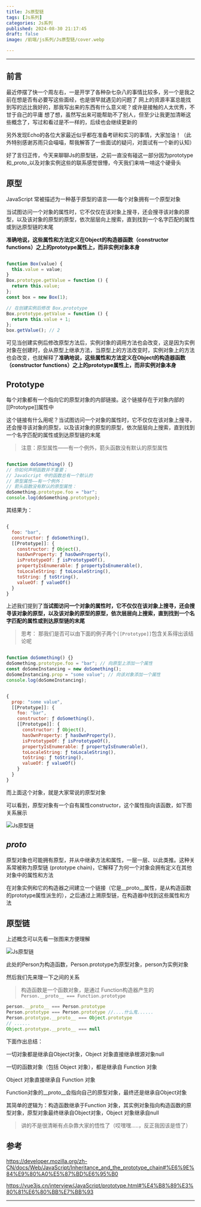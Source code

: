 ```yaml
---
title: Js原型链
tags: [Js系列]
categories: Js系列
published: 2024-08-30 21:17:45
draft: false
image: /前端/js系列/Js原型链/cover.webp

---
```

---

## 前言

最近停摆了快一个周左右，一是开学了各种杂七杂八的事情比较多，另一个是我之前在想是否有必要写这些面经，也是很早就遇见的问题了
网上的资源丰富总能找到写的远比我好的，那我写出来的东西有什么意义呢？或许是接触的人太优秀，不甘于自己的平庸
想了想，虽然写出来可能帮助不了别人，但至少让我更加清晰这些概念了，写过和看过是不一样的，后续也会继续更新的

另外发现Echo的各位大家最近似乎都在准备考研和实习的事情，大家加油！（此外特别感谢苏雨只会喵喵，帮我解答了一些面试的疑问，对面试有一个新的认知）

好了言归正传，今天来聊聊Js的原型链，之前一直没有碰这一部分因为prototype和_proto_以及对象实例这些的联系感觉很懵，今天我们来啃一啃这个硬骨头


## 原型

JavaScript 常被描述为一种基于原型的语言——每个对象拥有一个原型对象

当试图访问一个对象的属性时，它不仅仅在该对象上搜寻，还会搜寻该对象的原型，以及该对象的原型的原型，依次层层向上搜索，直到找到一个名字匹配的属性或到达原型链的末尾

**准确地说，这些属性和方法定义在Object的构造器函数（constructor functions）之上的prototype属性上，而非实例对象本身**

```js

function Box(value) {
  this.value = value;
}
Box.prototype.getValue = function () {
  return this.value;
};
const box = new Box(1);

// 在创建实例后修改 Box.prototype
Box.prototype.getValue = function () {
  return this.value + 1;
};
box.getValue(); // 2

```

可见当创建实例后修改原型方法后，实例对象的调用方法也会改变，这是因为实例对象在创建时，会从原型上继承方法，当原型上的方法改变时，实例对象上的方法也会改变，也就解释了**准确地说，这些属性和方法定义在Object的构造器函数（constructor functions）之上的prototype属性上，而非实例对象本身**


## Prototype

每个对象都有一个指向它的原型对象的内部链接。这个链接存在于对象内部的[[Prototype]]属性中

这个链接有什么用呢？当试图访问一个对象的属性时，它不仅仅在该对象上搜寻，还会搜寻该对象的原型，以及该对象的原型的原型，依次层层向上搜索，直到找到一个名字匹配的属性或到达原型链的末尾

> 注意：原型属性——有一个例外，箭头函数没有默认的原型属性

```js

function doSomething() {}
// 你如何声明函数并不重要；
// JavaScript 中的函数总有一个默认的
// 原型属性——有一个例外：
// 箭头函数没有默认的原型属性：
doSomething.prototype.foo = "bar";
console.log(doSomething.prototype);

```
其结果为：

```js

{
  foo: "bar",
  constructor: ƒ doSomething(),
  [[Prototype]]: {
    constructor: ƒ Object(),
    hasOwnProperty: ƒ hasOwnProperty(),
    isPrototypeOf: ƒ isPrototypeOf(),
    propertyIsEnumerable: ƒ propertyIsEnumerable(),
    toLocaleString: ƒ toLocaleString(),
    toString: ƒ toString(),
    valueOf: ƒ valueOf()
  }
}

```
上述我们提到了**当试图访问一个对象的属性时，它不仅仅在该对象上搜寻，还会搜寻该对象的原型，以及该对象的原型的原型，依次层层向上搜索，直到找到一个名字匹配的属性或到达原型链的末尾**

> 思考： 那我们是否可以由下面的例子两个` [[Prototype]] `包含关系得出该结论呢

```js

function doSomething() {}
doSomething.prototype.foo = "bar"; // 向原型上添加一个属性
const doSomeInstancing = new doSomething();
doSomeInstancing.prop = "some value"; // 向该对象添加一个属性
console.log(doSomeInstancing);


```
```js

{
  prop: "some value",
  [[Prototype]]: {
    foo: "bar",
    constructor: ƒ doSomething(),
    [[Prototype]]: {
      constructor: ƒ Object(),
      hasOwnProperty: ƒ hasOwnProperty(),
      isPrototypeOf: ƒ isPrototypeOf(),
      propertyIsEnumerable: ƒ propertyIsEnumerable(),
      toLocaleString: ƒ toLocaleString(),
      toString: ƒ toString(),
      valueOf: ƒ valueOf()
    }
  }
}

```
而上面这个对象，就是大家常说的原型对象

可以看到，原型对象有一个自有属性constructor，这个属性指向该函数，如下图关系展示

![Js原型链](/前端/js系列/Js原型链/1.webp)

##  _proto_

原型对象也可能拥有原型，并从中继承方法和属性，一层一层、以此类推。这种关系常被称为原型链 (prototype chain)，它解释了为何一个对象会拥有定义在其他对象中的属性和方法

在对象实例和它的构造器之间建立一个链接（它是__proto__属性，是从构造函数的prototype属性派生的），之后通过上溯原型链，在构造器中找到这些属性和方法

## 原型链

上述概念可以先看一张图来方便理解

![Js原型链](/前端/js系列/Js原型链/2.webp)

此处的Person为构造函数，Person.prototype为原型对象，person为实例对象

然后我们先来理一下之间的关系

> 构造函数是一个函数对象，是通过 Function构造器产生的 ` Person.__proto__ === Function.prototype `

```js
person.__proto__ === Person.prototype
Person.prototype === Person.prototype //....什么鬼......
Person.prototype.__proto__ === Object.prototype
// ......
Object.prototype.__proto__ === null
```
下面作出总结：

一切对象都是继承自Object对象，Object 对象直接继承根源对象null

一切的函数对象（包括 Object 对象），都是继承自 Function 对象

Object 对象直接继承自 Function 对象

Function对象的__proto__会指向自己的原型对象，最终还是继承自Object对象

其简单的逻辑为：构造函数继承于Function 对象，其实例对象指向构造函数的原型对象，原型对象最终继承自Object对象，Object 对象继承自null

> 讲的不是很清晰有点杂靠大家的悟性了（哎嘿嘿.....，反正我因该是悟了）

## 参考
https://developer.mozilla.org/zh-CN/docs/Web/JavaScript/Inheritance_and_the_prototype_chain#%E6%9E%84%E9%80%A0%E5%87%BD%E6%95%B0

https://vue3js.cn/interview/JavaScript/prototype.html#%E4%B8%89%E3%80%81%E6%80%BB%E7%BB%93

---